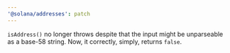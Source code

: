 ```yaml
---
'@solana/addresses': patch
---
```


`isAddress()` no longer throws despite that the input might be unparseable as a base-58 string. Now, it correctly, simply, returns `false`.
